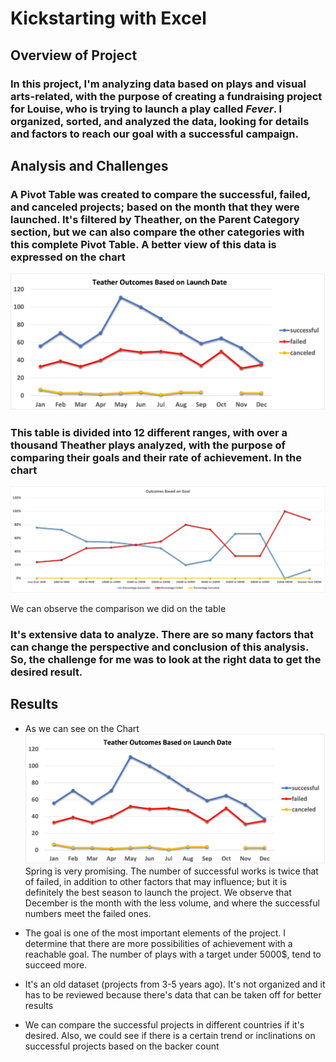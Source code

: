 # Kickstarting with Excel

## Overview of Project

### In this project, I'm analyzing data based on plays and visual arts-related, with the purpose of creating a fundraising project for Louise, who is trying to launch a play called *Fever*. I organized, sorted, and analyzed the data, looking for details and factors to reach our goal with a successful campaign. 

## Analysis and Challenges

### A Pivot Table was created to compare the successful, failed, and canceled projects; based on the month that they were launched. It's filtered by Theather, on the Parent Category section, but we can also compare the other categories with this complete Pivot Table. A better view of this data is expressed on the chart 

![Theather Outcomes vs Launch](Theather_Outcomes_vs_Launch.png)

### This table is divided into 12 different ranges, with over a thousand Theather plays analyzed, with the purpose of comparing their goals and their rate of achievement. In the chart 

![Outcomes vs Goals](Outcomes_vs_Goals.png)

We can observe the comparison we did on the table

### It's extensive data to analyze. There are so many factors that can change the perspective and conclusion of this analysis. So, the challenge for me was to look at the right data to get the desired result.

## Results

- As we can see on the Chart 
![Theather Outcomes vs Launch](Theather_Outcomes_vs_Launch.png)
 Spring is very promising. The number of successful works is twice that of failed, in addition to other factors that may influence; but it is definitely the best season to launch the project. We observe that December is the month with the less volume, and where the successful numbers meet the failed ones.  

- The goal is one of the most important elements of the project. I determine that there are more possibilities of achievement with a reachable goal. The number of plays with a target under 5000$, tend to succeed more. 

- It's an old dataset (projects from 3-5 years ago). It's not organized and it has to be reviewed because there's data that can be taken off for better results

- We can compare the successful projects in different countries if it's desired. Also, we could see if there is a certain trend or inclinations on successful projects based on the backer count 
